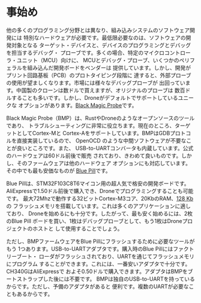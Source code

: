 # 事始め

他の多くのプログラミング分野とは異なり、組み込みシステムのソフトウェア開発には
特別なハードウェアが必要です。最低限必要なのは、ソフトウェアの開発対象となる
ターゲット・デバイスと、デバイスのプログラミングとデバッグを担当するデバッグ・
プローブです。多くの場合、特定のマイクロコントローラ・ユニット（MCU）向けに、
MCUとデバッグ・プローブ、いくつかのペリフェラルを組み込んだ開発ボードをベンダーは
提供しています。しかし、開発がプリント回路基板（PCB）のプロトタイピング段階に
達すると、外部プローブの使用が望ましくなります。市場には様々なデバッグプローブが
出回っています。中国製のクローンは数ドルで買えますが、オリジナルのプローブは
数百ドルすることも多いです。しかし、Droneがデフォルトでサポートしているユニークな
オプションがあります。[Black Magic Probe](http://black-magic.org/)です。

Black Magic Probe（BMP）は、RustやDroneのようなオープンソースのツールであり、
トラブルシューティングに非常に役立ちます。現在のところ、ターゲットとしてCortex-Mと
Cortex-Aをサポートしています。BMPはGDBプロトコルを直接実装しているので、
OpenOCD のような中間ソフトウェアが不要なことが良いところです。また、
USB-to-UARTコンバータも内蔵しています。公式のハードウェアは60ドル前後で販売
されており、きわめて良いものです。しかし、そのファームウェアは他のハードウェア
オプションにも対応しています。その中でも最も安価なものが
[Blue Pill](https://web.archive.org/web/20190524151648/wiki.stm32duino.com/index.php?title=Blue_Pill)です。

Blue Pillは、STM32F103C8T6マイコン用の超人気で格安の開発ボードです。
AliExpressで1.50ドル前後で購入でき、Droneでプログラミングすることも可能です。
最大72Mhzで動作する32ビットCortex-M3コア、20KbのRAM、[128 Kb](https://web.archive.org/web/20190524151648/wiki.stm32duino.com/index.php?title=Blue_Pill#128_KB_flash_on_C8_version)の
フラッシュメモリを搭載しています。これは多くのアプリケーションに適しており、
Droneを始めるにも十分です。したがって、最も安く始めるには、2枚のBlue Pill
ボードを買い、1枚はデバッグプローブとして、もう1枚はDroneプロジェクトのホストと
して使用することでしょう。

ただし、BMPファームウェアをBlue Pillにフラッシュするために必要なツールがもう
1つあります。USB-to-UARTアダプタです。購入時のBlue Pillにはファクトリーブート・
ローダがフラッシュされており、UARTを通じてフラッシュメモリにプログラム
することができます。これには、一番安いアダプタで十分です。CH340GはAliExpressで
およそ0.50ドルで購入できます。アダプタはBMPをブートストラップした後には不要です。
BMPは独自のUSB-to-UARTを持っているからです。ただし、予備のアダプタがあると
便利です。複数のUARTが必要なこともあるからです。
